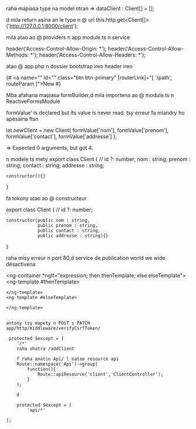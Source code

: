 

raha mapiasa type na model otran => dataClient : Client[] = [];

d mila return asina an le type n @ url this.http.get<Client[]>('http://127.0.0.1:8000/client');

mila atao ao @ providers n app module.ts n service


header('Access-Control-Allow-Origin: *');
header('Access-Control-Allow-Methods: *');
header('Access-Control-Allow-Headers: *');

atao @ app.php n dossier bootstrap ireo header ireo

{# <a name="" id="" class="btn btn-primary" [routerLink]="[ '/path', routeParam ]">New</a> #}

Mba afahana mapiasa formBuilder,d mila importena ao @ module.ts n ReactiveFormsModule

formValue' is declared but its value is never read.
tsy erreur fa miandry ho apesaina ftsn

 let newClient = new Client(
        formValue['nom'],
        formValue['prenom'],
        formValue['contact'],
        formValue['addresse']
    );

<!-- -------------------------------------------------------------- -->

=> Expected 0 arguments, but got 4.

n modele ts mety
export class Client {
    // id ?: number;
    nom : string;
    prenom : string;
    contact : string;
    addresse : string;

    constructor(){}
}

fa tokony atao ao @ constructeur

export class Client {
    // id ?: number;

    constructor(public nom : string,
                public prenom : string,
                public contact : string,
                public addresse : string){}
}

<!-- -------------------------------------------------------------- -->

raha misy erreur n port 80,d service de publication world we wide désactivena


<!-- -------------------------------------------------------------- -->

 <ng-container *ngIf="expression; then thenTemplate; else elseTemplate"></ng-container>
    <ng-template #thenTemplate>
      
    </ng-template>
    <ng-template #elseTemplate>
      
    </ng-template>


    antony tsy mapety n POST s PATCH
    app/http/middleware/verifyCsrfToken/

     protected $except = [
        '/*'
        raha ohatra /addClient

        f raha anatin Api/ l natao resource api
        Route::namespace('Api')->group(
            function(){
                Route::apiResource('client','ClientController');
            }
        );

        d 

        protected $except = [
            'api/*'

    ];





